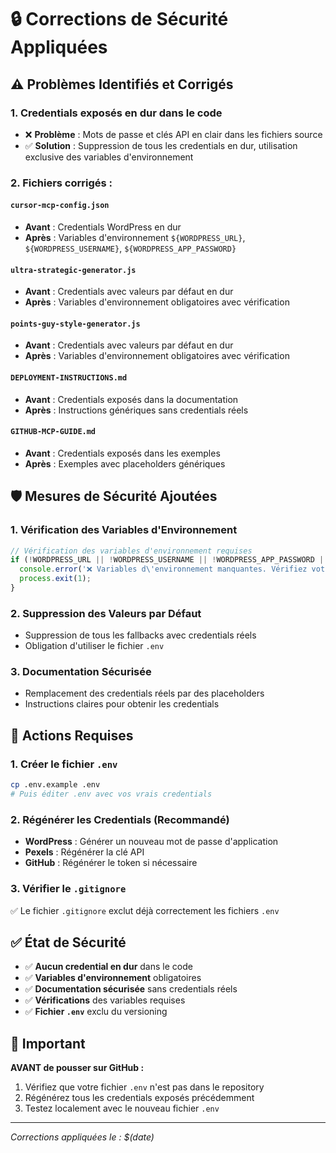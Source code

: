 # 🔒 Corrections de Sécurité Appliquées

## ⚠️ Problèmes Identifiés et Corrigés

### 1. **Credentials exposés en dur dans le code**
- ❌ **Problème** : Mots de passe et clés API en clair dans les fichiers source
- ✅ **Solution** : Suppression de tous les credentials en dur, utilisation exclusive des variables d'environnement

### 2. **Fichiers corrigés :**

#### `cursor-mcp-config.json`
- **Avant** : Credentials WordPress en dur
- **Après** : Variables d'environnement `${WORDPRESS_URL}`, `${WORDPRESS_USERNAME}`, `${WORDPRESS_APP_PASSWORD}`

#### `ultra-strategic-generator.js`
- **Avant** : Credentials avec valeurs par défaut en dur
- **Après** : Variables d'environnement obligatoires avec vérification

#### `points-guy-style-generator.js`
- **Avant** : Credentials avec valeurs par défaut en dur
- **Après** : Variables d'environnement obligatoires avec vérification

#### `DEPLOYMENT-INSTRUCTIONS.md`
- **Avant** : Credentials exposés dans la documentation
- **Après** : Instructions génériques sans credentials réels

#### `GITHUB-MCP-GUIDE.md`
- **Avant** : Credentials exposés dans les exemples
- **Après** : Exemples avec placeholders génériques

## 🛡️ Mesures de Sécurité Ajoutées

### 1. **Vérification des Variables d'Environnement**
```javascript
// Vérification des variables d'environnement requises
if (!WORDPRESS_URL || !WORDPRESS_USERNAME || !WORDPRESS_APP_PASSWORD || !PEXELS_API_KEY) {
  console.error('❌ Variables d\'environnement manquantes. Vérifiez votre fichier .env');
  process.exit(1);
}
```

### 2. **Suppression des Valeurs par Défaut**
- Suppression de tous les fallbacks avec credentials réels
- Obligation d'utiliser le fichier `.env`

### 3. **Documentation Sécurisée**
- Remplacement des credentials réels par des placeholders
- Instructions claires pour obtenir les credentials

## 🔧 Actions Requises

### 1. **Créer le fichier `.env`**
```bash
cp .env.example .env
# Puis éditer .env avec vos vrais credentials
```

### 2. **Régénérer les Credentials (Recommandé)**
- **WordPress** : Générer un nouveau mot de passe d'application
- **Pexels** : Régénérer la clé API
- **GitHub** : Régénérer le token si nécessaire

### 3. **Vérifier le `.gitignore`**
✅ Le fichier `.gitignore` exclut déjà correctement les fichiers `.env`

## ✅ État de Sécurité

- ✅ **Aucun credential en dur** dans le code
- ✅ **Variables d'environnement** obligatoires
- ✅ **Documentation sécurisée** sans credentials réels
- ✅ **Vérifications** des variables requises
- ✅ **Fichier `.env`** exclu du versioning

## 🚨 Important

**AVANT de pousser sur GitHub :**
1. Vérifiez que votre fichier `.env` n'est pas dans le repository
2. Régénérez tous les credentials exposés précédemment
3. Testez localement avec le nouveau fichier `.env`

---
*Corrections appliquées le : $(date)*
